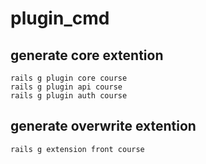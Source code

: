 plugin_cmd
==========

## generate core extention

	rails g plugin core course
	rails g plugin api course
	rails g plugin auth course

## generate overwrite extention
	rails g extension front course
